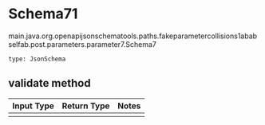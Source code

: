 # Schema71
main.java.org.openapijsonschematools.paths.fakeparametercollisions1ababselfab.post.parameters.parameter7.Schema7
```
type: JsonSchema
```

## validate method
Input Type | Return Type | Notes
------------ | ------------- | -------------
 |  |
